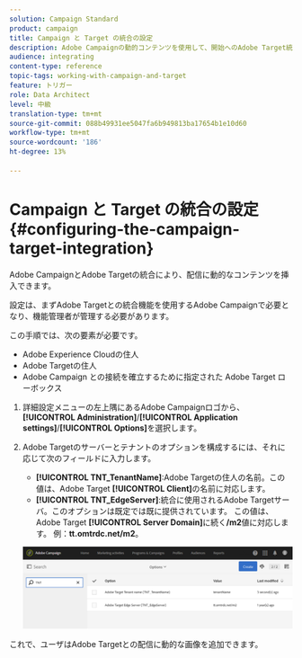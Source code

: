```yaml
---
solution: Campaign Standard
product: campaign
title: Campaign と Target の統合の設定
description: Adobe Campaignの動的コンテンツを使用して、開始へのAdobe Target統合を設定する方法について説明します。
audience: integrating
content-type: reference
topic-tags: working-with-campaign-and-target
feature: トリガー
role: Data Architect
level: 中級
translation-type: tm+mt
source-git-commit: 088b49931ee5047fa6b949813ba17654b1e10d60
workflow-type: tm+mt
source-wordcount: '186'
ht-degree: 13%

---
```



# Campaign と Target の統合の設定{#configuring-the-campaign-target-integration}

Adobe CampaignとAdobe Targetの統合により、配信に動的なコンテンツを挿入できます。

設定は、まずAdobe Targetとの統合機能を使用するAdobe Campaignで必要となり、機能管理者が管理する必要があります。

この手順では、次の要素が必要です。

* Adobe Experience Cloudの住人
* Adobe Targetの住人
* Adobe Campaign との接続を確立するために指定された Adobe Target ローボックス

1. 詳細設定メニューの左上隅にあるAdobe Campaignロゴから、**[!UICONTROL Administration]**/**[!UICONTROL Application settings]**/**[!UICONTROL Options]**&#x200B;を選択します。
1. Adobe Targetのサーバーとテナントのオプションを構成するには、それに応じて次のフィールドに入力します。

   * **[!UICONTROL TNT_TenantName]**:Adobe Targetの住人の名前。この値は、Adobe Target **[!UICONTROL Client]**&#x200B;の名前に対応します。
   * **[!UICONTROL TNT_EdgeServer]**:統合に使用されるAdobe Targetサーバ。このオプションは既定では既に提供されています。 この値は、Adobe Target **[!UICONTROL Server Domain]**&#x200B;に続く&#x200B;**/m2**&#x200B;値に対応します。 例：**tt.omtrdc.net/m2**。

   ![](assets/tar_options.png)

これで、ユーザはAdobe Targetとの配信に動的な画像を追加できます。
